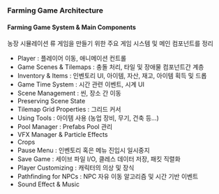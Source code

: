 
### Farming Game Architecture

#### Farming Game System & Main Components
농장 시뮬레이션 류 게임을 만들기 위한 주요 게임 시스템 및 메인 컴포넌트를 정리
- Player : 플레이어 이동, 애니메이션 컨트롤
- Game Scenes & Tilemaps : 충돌 처리, 타일 및 장애물 컴포넌트간 계층
- Inventory & Items : 인벤토리 UI, 아이템, 자산, 재고, 아이템 획득 및 드롭
- Game Time System : 시간 관련 이벤트, 시계 UI
- Scene Management : 씬, 장소 간 이동
- Preserving Scene State
- Tilemap Grid Properties : 그리드 커서 
- Using Tools : 아이템 사용 (농업 장비, 무기,  건축 등…) 
- Pool Manager : Prefabs Pool 관리
- VFX Manager & Particle Effects 
- Crops 
- Pause Menu : 인벤토리 혹은 메뉴 진입시 일시중지
- Save Game : 세이브 파일 I/O, 클레스 데이터 저장, 패킷 직렬화
- Player Customizing : 캐릭터의 의상 및 장식
- Pathfinding for NPCs : NPC 자유 이동 알고리즘 및 시간 기반 이벤트
- Sound Effect & Music 
